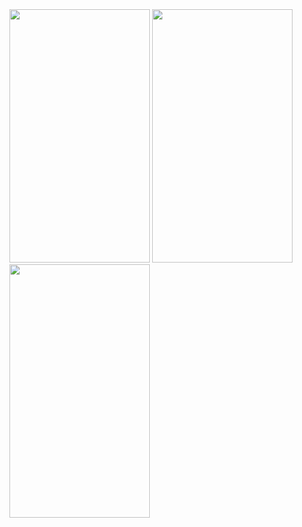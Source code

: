 

<img src="https://user-images.githubusercontent.com/76006989/125733606-98d66350-a97d-4560-ada6-177e5af49ee0.png" width="250" height="450" />
<img src="https://user-images.githubusercontent.com/76006989/125733611-f907f6ff-48c4-47d2-a9fb-14508f4f4269.png" width="250" height="450" />
<img src="https://user-images.githubusercontent.com/76006989/125733616-827a327d-e5f2-404a-a811-052e493f3f8e.png" width="250" height="450" />
